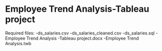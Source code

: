 # Employee Trend Analysis-Tableau project

Required files:
-ds_salaries.csv
-ds_salaries_cleaned.csv
-ds_salaries.sql
-Employee Trend Analysis -Tableau project.docx
-Employee Trend Analysis.twb
